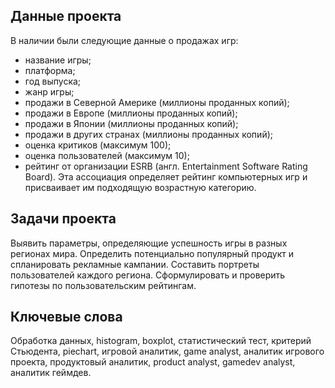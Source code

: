 ## Данные проекта
В наличии были следующие данные о продажах игр:
* название игры;
* платформа;
* год выпуска;
* жанр игры;
* продажи в Северной Америке (миллионы проданных копий);
* продажи в Европе (миллионы проданных копий);
* продажи в Японии (миллионы проданных копий);
* продажи в других странах (миллионы проданных копий);
* оценка критиков (максимум 100);
* оценка пользователей (максимум 10);
* рейтинг от организации ESRB (англ. Entertainment Software Rating Board). Эта ассоциация определяет рейтинг компьютерных игр и присваивает им подходящую возрастную категорию.
## Задачи проекта
Выявить параметры, определяющие успешность игры в разных регионах мира. Определить потенциально популярный продукт и спланировать рекламные кампании. Составить портреты пользователей каждого региона. Сформулировать и проверить гипотезы по пользовательским рейтингам.
## Ключевые слова
Обработка данных, histogram, boxplot, статистический тест, критерий Стьюдента, piechart, игровой аналитик, game analyst, аналитик игрового проекта, продуктовый аналитик, product analyst, gamedev analyst, аналитик геймдев.
